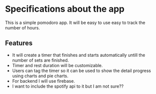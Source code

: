 # Specifications about the app

This is a simple pomodoro app. It will be easy to use easy to track the number of hours.

## Features

- It will create a timer that finishes and starts automatically untill the number of sets are finished.
- Timer and rest duration will be customizable.
- Users can tag the timer so it can be used to show the detail progress using charts and pie charts.
- For backend I will use firebase.
- I want to include the spotify api to it but I am not sure??
